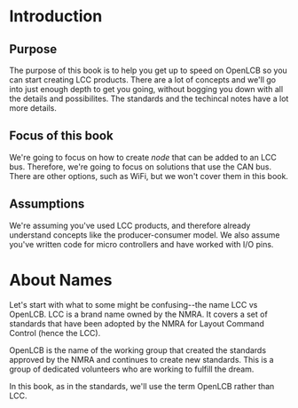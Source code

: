 # Introduction

## Purpose

The purpose of this book is to help you get up to speed on OpenLCB so you can
start creating LCC products. There are a lot of concepts and we'll go into
just enough depth to get you going, without bogging you down with all the
details and possibilites. The standards and the techincal notes have a lot
more details.

## Focus of this book

We're going to focus on how to create _node_ that can be added to an
LCC bus. Therefore, we're going to focus on solutions that use the CAN
bus. There are other options, such as WiFi, but we won't cover them in
this book.

## Assumptions

We're assuming you've used LCC products, and therefore already understand
concepts like the producer-consumer model. We also assume you've written
code for micro controllers and have worked with I/O pins.

# About Names

Let's start with what to some might be confusing--the name LCC vs OpenLCB.
LCC is a brand name owned by the NMRA. It covers a set of standards that have
been adopted by the NMRA for Layout Command Control (hence the LCC).

OpenLCB is the name of the working group that created the standards approved by
the NMRA and continues to create new standards. This is a group of dedicated
volunteers who are working to fulfill the dream.

In this book, as in the standards, we'll use the term OpenLCB rather than LCC.

